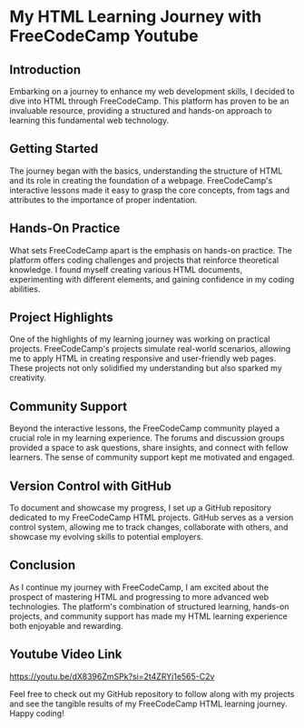 # My HTML Learning Journey with FreeCodeCamp Youtube

## Introduction 
Embarking on a journey to enhance my web development skills, I decided to dive into HTML through FreeCodeCamp. This platform has proven to be an invaluable resource, providing a structured and hands-on approach to learning this fundamental web technology.
   
## Getting Started
The journey began with the basics, understanding the structure of HTML and its role in creating the foundation of a webpage. FreeCodeCamp's interactive lessons made it easy to grasp the core concepts, from tags and attributes to the importance of proper indentation. 

## Hands-On Practice
What sets FreeCodeCamp apart is the emphasis on hands-on practice. The platform offers coding challenges and projects that reinforce theoretical knowledge. I found myself creating various HTML documents, experimenting with different elements, and gaining confidence in my coding abilities.

## Project Highlights
One of the highlights of my learning journey was working on practical projects. FreeCodeCamp's projects simulate real-world scenarios, allowing me to apply HTML in creating responsive and user-friendly web pages. These projects not only solidified my understanding but also sparked my creativity.

## Community Support
Beyond the interactive lessons, the FreeCodeCamp community played a crucial role in my learning experience. The forums and discussion groups provided a space to ask questions, share insights, and connect with fellow learners. The sense of community support kept me motivated and engaged.

## Version Control with GitHub
To document and showcase my progress, I set up a GitHub repository dedicated to my FreeCodeCamp HTML projects. GitHub serves as a version control system, allowing me to track changes, collaborate with others, and showcase my evolving skills to potential employers.

## Conclusion
As I continue my journey with FreeCodeCamp, I am excited about the prospect of mastering HTML and progressing to more advanced web technologies. The platform's combination of structured learning, hands-on projects, and community support has made my HTML learning experience both enjoyable and rewarding. 

## Youtube Video Link
https://youtu.be/dX8396ZmSPk?si=2t4ZRYj1e565-C2v

Feel free to check out my GitHub repository to follow along with my projects and see the tangible results of my FreeCodeCamp HTML learning journey. Happy coding!
